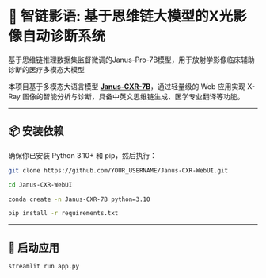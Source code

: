 # 🩻 智链影语: 基于思维链大模型的X光影像自动诊断系统
基于思维链推理数据集监督微调的Janus-Pro-7B模型，用于放射学影像临床辅助诊断的医疗多模态大模型


本项目基于多模态大语言模型 **[Janus-CXR-7B](https://huggingface.co/ZYT0316/Janus-CXR-7B)**，通过轻量级的 Web 应用实现 X-Ray 图像的智能分析与诊断，具备中英文思维链生成、医学专业翻译等功能。

---

## 📦 安装依赖

确保你已安装 Python 3.10+ 和 pip，然后执行：

```bash
git clone https://github.com/YOUR_USERNAME/Janus-CXR-WebUI.git
```
```bash
cd Janus-CXR-WebUI
```
```bash
conda create -n Janus-CXR-7B python=3.10
```
```bash
pip install -r requirements.txt
```
---

## 🚀 启动应用
```bash
streamlit run app.py
```
